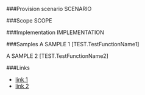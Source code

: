 <!-- M2-TODO -->
<properties
	  pageTitle="LinkFieldDefinition"
    pageName="LinkFieldDefinition"
    parentPageId="spmeta2/definitions/sharepoint-standard/fields"
/>

###Provision scenario
SCENARIO

###Scope
SCOPE

###Implementation
IMPLEMENTATION

###Samples
A SAMPLE 1
[TEST.TestFunctionName1]

A SAMPLE 2
[TEST.TestFunctionName2]

###Links
- [link 1](http://example.com)
- [link 2](http://example.com)